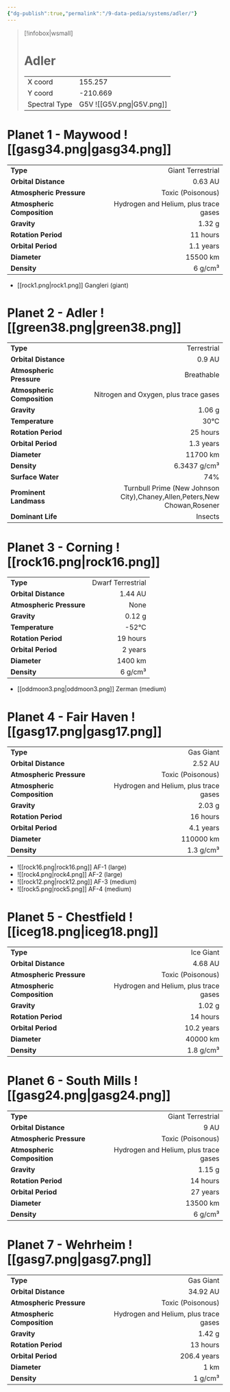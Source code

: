 ```yaml
---
{"dg-publish":true,"permalink":"/9-data-pedia/systems/adler/"}
---
```


> [!infobox|wsmall]
> # Adler
> | | |
> | - | - |
> | X coord | 155.257 |
> | Y coord| -210.669 |
> | Spectral Type | G5V ![[G5V.png\|G5V.png]] |

# Planet 1 - Maywood ![[gasg34.png\|gasg34.png]]
|                             |                           |
| --------------------------- | -------------------------:|
| **Type**                    |             Giant Terrestrial |
| **Orbital Distance**        |   0.63 AU |
| **Atmospheric Pressure**    |       Toxic (Poisonous) |
| **Atmospheric Composition** |      Hydrogen and Helium, plus trace gases |
| **Gravity**                 |        1.32 g |
| **Rotation Period**         |  11 hours |
| **Orbital Period** | 1.1 years |
| **Diameter**                |      15500 km | 
| **Density**                 |    6 g/cm³ |



- [[rock1.png\|rock1.png]] Gangleri (giant)

# Planet 2 - Adler ![[green38.png\|green38.png]]
|                             |                           |
| --------------------------- | -------------------------:|
| **Type**                    |             Terrestrial |
| **Orbital Distance**        |   0.9 AU |
| **Atmospheric Pressure**    |       Breathable |
| **Atmospheric Composition** |      Nitrogen and Oxygen, plus trace gases |
| **Gravity**                 |        1.06 g |
| **Temperature**             |    30°C |
| **Rotation Period**         |  25 hours |
| **Orbital Period** | 1.3 years |
| **Diameter**                |      11700 km | 
| **Density**                 |    6.3437 g/cm³ |
| **Surface Water**           |           74% | 
| **Prominent Landmass**      |         Turnbull Prime (New Johnson City),Chaney,Allen,Peters,New Chowan,Rosener | 
| **Dominant Life**           |         Insects |





# Planet 3 - Corning ![[rock16.png\|rock16.png]]
|                             |                           |
| --------------------------- | -------------------------:|
| **Type**                    |             Dwarf Terrestrial |
| **Orbital Distance**        |   1.44 AU |
| **Atmospheric Pressure**    |       None |
| **Gravity**                 |        0.12 g |
| **Temperature**             |    -52°C |
| **Rotation Period**         |  19 hours |
| **Orbital Period** | 2 years |
| **Diameter**                |      1400 km | 
| **Density**                 |    6 g/cm³ |



- [[oddmoon3.png\|oddmoon3.png]] Zerman (medium)

# Planet 4 - Fair Haven ![[gasg17.png\|gasg17.png]]
|                             |                           |
| --------------------------- | -------------------------:|
| **Type**                    |             Gas Giant |
| **Orbital Distance**        |   2.52 AU |
| **Atmospheric Pressure**    |       Toxic (Poisonous) |
| **Atmospheric Composition** |      Hydrogen and Helium, plus trace gases |
| **Gravity**                 |        2.03 g |
| **Rotation Period**         |  16 hours |
| **Orbital Period** | 4.1 years |
| **Diameter**                |      110000 km | 
| **Density**                 |    1.3 g/cm³ |



- ![[rock16.png\|rock16.png]] AF-1 (large)
- ![[rock4.png\|rock4.png]] AF-2 (large)
- ![[rock12.png\|rock12.png]] AF-3 (medium)
- ![[rock5.png\|rock5.png]] AF-4 (medium)


# Planet 5 - Chestfield ![[iceg18.png\|iceg18.png]]
|                             |                           |
| --------------------------- | -------------------------:|
| **Type**                    |             Ice Giant |
| **Orbital Distance**        |   4.68 AU |
| **Atmospheric Pressure**    |       Toxic (Poisonous) |
| **Atmospheric Composition** |      Hydrogen and Helium, plus trace gases |
| **Gravity**                 |        1.02 g |
| **Rotation Period**         |  14 hours |
| **Orbital Period** | 10.2 years |
| **Diameter**                |      40000 km | 
| **Density**                 |    1.8 g/cm³ |





# Planet 6 - South Mills ![[gasg24.png\|gasg24.png]]
|                             |                           |
| --------------------------- | -------------------------:|
| **Type**                    |             Giant Terrestrial |
| **Orbital Distance**        |   9 AU |
| **Atmospheric Pressure**    |       Toxic (Poisonous) |
| **Atmospheric Composition** |      Hydrogen and Helium, plus trace gases |
| **Gravity**                 |        1.15 g |
| **Rotation Period**         |  14 hours |
| **Orbital Period** | 27 years |
| **Diameter**                |      13500 km | 
| **Density**                 |    6 g/cm³ |





# Planet 7 - Wehrheim ![[gasg7.png\|gasg7.png]]
|                             |                           |
| --------------------------- | -------------------------:|
| **Type**                    |             Gas Giant |
| **Orbital Distance**        |   34.92 AU |
| **Atmospheric Pressure**    |       Toxic (Poisonous) |
| **Atmospheric Composition** |      Hydrogen and Helium, plus trace gases |
| **Gravity**                 |        1.42 g |
| **Rotation Period**         |  13 hours |
| **Orbital Period** | 206.4 years |
| **Diameter**                |      1 km | 
| **Density**                 |    1 g/cm³ |





